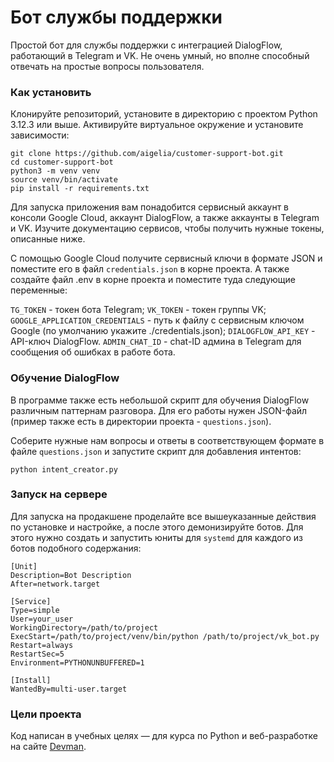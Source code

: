 # Бот службы поддержки

Простой бот для службы поддержки с интеграцией DialogFlow, работающий в Telegram и VK. Не очень умный, но вполне способный отвечать на простые вопросы пользователя.

### Как установить

Клонируйте репозиторий, установите в директорию с проектом Python 3.12.3 или выше. Активируйте виртуальное окружение и установите зависимости:

```shell
git clone https://github.com/aigelia/customer-support-bot.git
cd customer-support-bot
python3 -m venv venv
source venv/bin/activate
pip install -r requirements.txt
```
Для запуска приложения вам понадобится сервисный аккаунт в консоли Google Cloud, аккаунт DialogFlow, а также аккаунты в Telegram и VK. Изучите документацию сервисов, чтобы получить нужные токены, описанные ниже.

С помощью Google Cloud получите сервисный ключи в формате JSON и поместите его в файл `credentials.json` в корне проекта. А также создайте файл .env в корне проекта и поместите туда следующие переменные: 

`TG_TOKEN` - токен бота Telegram;
`VK_TOKEN` - токен группы VK;
`GOOGLE_APPLICATION_CREDENTIALS` - путь к файлу с сервисным ключом Google (по умолчанию укажите ./credentials.json);
`DIALOGFLOW_API_KEY` - API-ключ DialogFlow.
`ADMIN_CHAT_ID` - chat-ID админа в Telegram для сообщения об ошибках в работе бота.

### Обучение DialogFlow

В программе также есть небольшой скрипт для обучения DialogFlow различным паттернам разговора. Для его работы нужен JSON-файл (пример также есть в директории проекта - `questions.json`). 

Соберите нужные нам вопросы и ответы в соответствующем формате в файле `questions.json` и запустите скрипт для добавления интентов:

```shell
python intent_creator.py
```

### Запуск на сервере

Для запуска на продакшене проделайте все вышеуказанные действия по установке и настройке, а после этого демонизируйте ботов. Для этого нужно создать и запустить юниты для `systemd` для каждого из ботов подобного содержания:

```
[Unit]
Description=Bot Description
After=network.target

[Service]
Type=simple
User=your_user
WorkingDirectory=/path/to/project
ExecStart=/path/to/project/venv/bin/python /path/to/project/vk_bot.py
Restart=always
RestartSec=5
Environment=PYTHONUNBUFFERED=1

[Install]
WantedBy=multi-user.target
```

### Цели проекта

Код написан в учебных целях — для курса по Python и веб-разработке на сайте [Devman](https://dvmn.org).